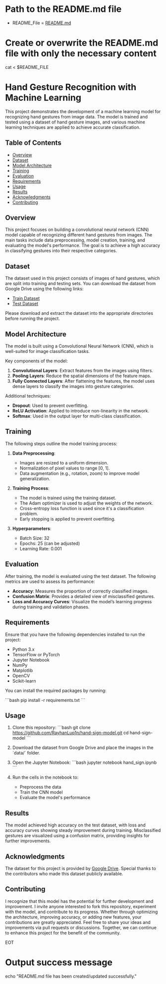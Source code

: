 # Path to the README.md file
- README_File = [README.md](https://github.com/RayhanLup1n/hand-sign-model/blob/main/README.md)

# Create or overwrite the README.md file with only the necessary content
cat <<EOT > $README_FILE
# Hand Gesture Recognition with Machine Learning

This project demonstrates the development of a machine learning model for recognizing hand gestures from image data. The model is trained and tested using a dataset of hand gesture images, and various machine learning techniques are applied to achieve accurate classification.

## Table of Contents
- [Overview](#overview)
- [Dataset](#dataset)
- [Model Architecture](#model-architecture)
- [Training](#training)
- [Evaluation](#evaluation)
- [Requirements](#requirements)
- [Usage](#usage)
- [Results](#results)
- [Acknowledgments](#acknowledgments)
- [Contributing](#contributing)

## Overview
This project focuses on building a convolutional neural network (CNN) model capable of recognizing different hand gestures from images. The main tasks include data preprocessing, model creation, training, and evaluating the model's performance. The goal is to achieve a high accuracy in classifying gestures into their respective categories.

## Dataset
The dataset used in this project consists of images of hand gestures, which are split into training and testing sets. You can download the dataset from Google Drive using the following links:

- [Train Dataset](https://drive.google.com/drive/folders/1volmvyVVMTCvo7zjHy2g8gKpTbut1k69?usp=drive_link)
- [Test Dataset](https://drive.google.com/drive/folders/14IzZxDnqGZK8sfNFTHbgiTma-Sb1fq1-?usp=sharing)

Please download and extract the dataset into the appropriate directories before running the project.

## Model Architecture
The model is built using a Convolutional Neural Network (CNN), which is well-suited for image classification tasks.

Key components of the model:
1. **Convolutional Layers**: Extract features from the images using filters.
2. **Pooling Layers**: Reduce the spatial dimensions of the feature maps.
3. **Fully Connected Layers**: After flattening the features, the model uses dense layers to classify the images into gesture categories.

Additional techniques:
- **Dropout**: Used to prevent overfitting.
- **ReLU Activation**: Applied to introduce non-linearity in the network.
- **Softmax**: Used in the output layer for multi-class classification.

## Training
The following steps outline the model training process:
1. **Data Preprocessing**: 
   - Images are resized to a uniform dimension.
   - Normalization of pixel values to range [0, 1].
   - Data augmentation (e.g., rotation, zoom) to improve model generalization.
   
2. **Training Process**:
   - The model is trained using the training dataset.
   - The Adam optimizer is used to adjust the weights of the network.
   - Cross-entropy loss function is used since it's a classification problem.
   - Early stopping is applied to prevent overfitting.

3. **Hyperparameters**:
   - Batch Size: 32
   - Epochs: 25 (can be adjusted)
   - Learning Rate: 0.001

## Evaluation
After training, the model is evaluated using the test dataset. The following metrics are used to assess its performance:

- **Accuracy**: Measures the proportion of correctly classified images.
- **Confusion Matrix**: Provides a detailed view of misclassified gestures.
- **Loss and Accuracy Curves**: Visualize the model’s learning progress during training and validation phases.

## Requirements
Ensure that you have the following dependencies installed to run the project:

- Python 3.x
- TensorFlow or PyTorch
- Jupyter Notebook
- NumPy
- Matplotlib
- OpenCV
- Scikit-learn

You can install the required packages by running:

\`\`\`bash
pip install -r requirements.txt
\`\`\`

## Usage
1. Clone this repository:
   \`\`\`bash
   git clone https://github.com/RayhanLup1n/hand-sign-model.git
   cd hand-sign-model
   \`\`\`

2. Download the dataset from Google Drive and place the images in the \`data/\` folder.

3. Open the Jupyter Notebook:
   \`\`\`bash
   jupyter notebook hand_sign.ipynb
   \`\`\`

4. Run the cells in the notebook to:
   - Preprocess the data
   - Train the CNN model
   - Evaluate the model's performance

## Results
The model achieved high accuracy on the test dataset, with loss and accuracy curves showing steady improvement during training. Misclassified gestures are visualized using a confusion matrix, providing insights for further improvements.

## Acknowledgments
The dataset for this project is provided by [Google Drive](https://drive.google.com). Special thanks to the contributors who made this dataset publicly available.

## Contributing
I recognize that this model has the potential for further development and improvement. I invite anyone interested to fork this repository, experiment with the model, and contribute to its progress. Whether through optimizing the architecture, improving accuracy, or adding new features, your contributions are greatly appreciated. Feel free to share your ideas and improvements via pull requests or discussions. Together, we can continue to enhance this project for the benefit of the community.

EOT

# Output success message
echo "README.md file has been created/updated successfully."
